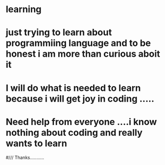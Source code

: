 # learning
# just trying to learn about programmiing language and to be honest i am more than curious aboit it
# I will do what is needed to learn because i will get joy in coding .....
# Need help from everyone ....i know nothing about coding and really wants to learn
#/// Thanks...........
